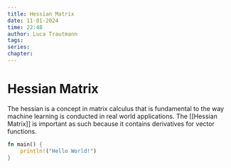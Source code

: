```yaml
---
title: Hessian Matrix
date: 11-01-2024
time: 22:48
author: Luca Trautmann
tags: 
series: 
chapter:
---
```

# Hessian Matrix

The hessian is a concept in matrix calculus that is fundamental to the way machine learning is conducted in real world applications. The [[Hessian Matrix]] is important as such because it contains derivatives for vector functions. 


```rust
fn main() {
	println!("Hello World!")
}
```




